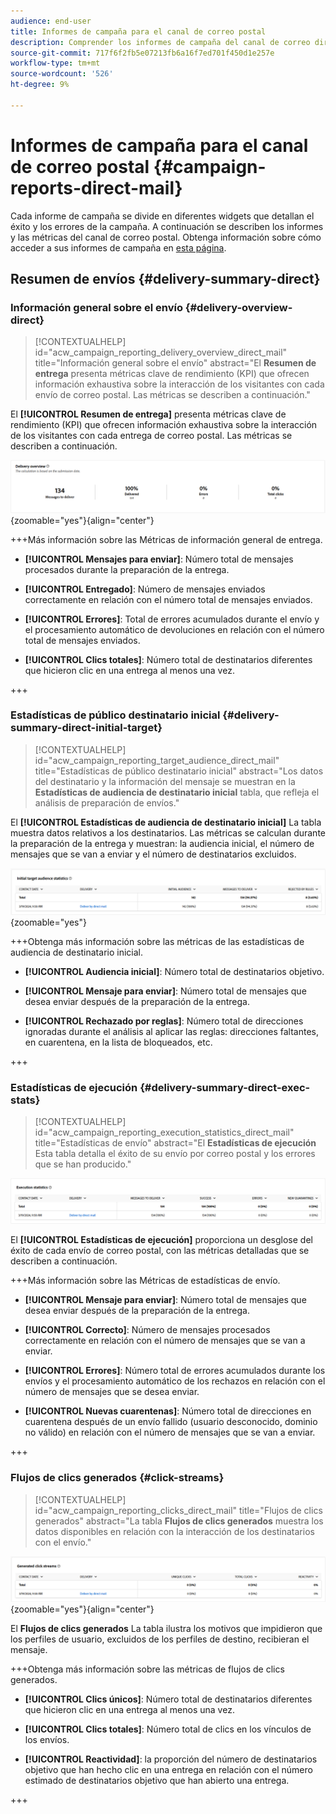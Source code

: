 ```yaml
---
audience: end-user
title: Informes de campaña para el canal de correo postal
description: Comprender los informes de campaña del canal de correo directo
source-git-commit: 717f6f2fb5e07213fb6a16f7ed701f450d1e257e
workflow-type: tm+mt
source-wordcount: '526'
ht-degree: 9%

---
```


# Informes de campaña para el canal de correo postal {#campaign-reports-direct-mail}

Cada informe de campaña se divide en diferentes widgets que detallan el éxito y los errores de la campaña. A continuación se describen los informes y las métricas del canal de correo postal. Obtenga información sobre cómo acceder a sus informes de campaña en [esta página](campaign-reports.md).

## Resumen de envíos {#delivery-summary-direct}

### Información general sobre el envío {#delivery-overview-direct}

>[!CONTEXTUALHELP]
>id="acw_campaign_reporting_delivery_overview_direct_mail"
>title="Información general sobre el envío"
>abstract="El **Resumen de entrega** presenta métricas clave de rendimiento (KPI) que ofrecen información exhaustiva sobre la interacción de los visitantes con cada envío de correo postal. Las métricas se describen a continuación."

El **[!UICONTROL Resumen de entrega]** presenta métricas clave de rendimiento (KPI) que ofrecen información exhaustiva sobre la interacción de los visitantes con cada entrega de correo postal. Las métricas se describen a continuación.

![](assets/direct-mail-campaign-overview.png){zoomable=&quot;yes&quot;}{align="center"}

+++Más información sobre las Métricas de información general de entrega.

* **[!UICONTROL Mensajes para enviar]**: Número total de mensajes procesados durante la preparación de la entrega.

* **[!UICONTROL Entregado]**: Número de mensajes enviados correctamente en relación con el número total de mensajes enviados.

* **[!UICONTROL Errores]**: Total de errores acumulados durante el envío y el procesamiento automático de devoluciones en relación con el número total de mensajes enviados.

* **[!UICONTROL Clics totales]**: Número total de destinatarios diferentes que hicieron clic en una entrega al menos una vez.

+++

### Estadísticas de público destinatario inicial {#delivery-summary-direct-initial-target}

>[!CONTEXTUALHELP]
>id="acw_campaign_reporting_target_audience_direct_mail"
>title="Estadísticas de público destinatario inicial"
>abstract="Los datos del destinatario y la información del mensaje se muestran en la **Estadísticas de audiencia de destinatario inicial** tabla, que refleja el análisis de preparación de envíos."

El **[!UICONTROL Estadísticas de audiencia de destinatario inicial]** La tabla muestra datos relativos a los destinatarios. Las métricas se calculan durante la preparación de la entrega y muestran: la audiencia inicial, el número de mensajes que se van a enviar y el número de destinatarios excluidos.

![](assets/direct-mail-campaign-target-audience.png){zoomable=&quot;yes&quot;}

+++Obtenga más información sobre las métricas de las estadísticas de audiencia de destinatario inicial.

* **[!UICONTROL Audiencia inicial]**: Número total de destinatarios objetivo.

* **[!UICONTROL Mensaje para enviar]**: Número total de mensajes que desea enviar después de la preparación de la entrega.

* **[!UICONTROL Rechazado por reglas]**: Número total de direcciones ignoradas durante el análisis al aplicar las reglas: direcciones faltantes, en cuarentena, en la lista de bloqueados, etc.

+++

### Estadísticas de ejecución {#delivery-summary-direct-exec-stats}

>[!CONTEXTUALHELP]
>id="acw_campaign_reporting_execution_statistics_direct_mail"
>title="Estadísticas de envío"
>abstract="El **Estadísticas de ejecución** Esta tabla detalla el éxito de su envío por correo postal y los errores que se han producido."

![](assets/direct-mail-campaign-exec.png)

El **[!UICONTROL Estadísticas de ejecución]** proporciona un desglose del éxito de cada envío de correo postal, con las métricas detalladas que se describen a continuación.

+++Más información sobre las Métricas de estadísticas de envío.

* **[!UICONTROL Mensaje para enviar]**: Número total de mensajes que desea enviar después de la preparación de la entrega.

* **[!UICONTROL Correcto]**: Número de mensajes procesados correctamente en relación con el número de mensajes que se van a enviar.

* **[!UICONTROL Errores]**: Número total de errores acumulados durante los envíos y el procesamiento automático de los rechazos en relación con el número de mensajes que se desea enviar.

* **[!UICONTROL Nuevas cuarentenas]**: Número total de direcciones en cuarentena después de un envío fallido (usuario desconocido, dominio no válido) en relación con el número de mensajes que se van a enviar.

+++

### Flujos de clics generados {#click-streams}

>[!CONTEXTUALHELP]
>id="acw_campaign_reporting_clicks_direct_mail"
>title="Flujos de clics generados"
>abstract="La tabla **Flujos de clics generados** muestra los datos disponibles en relación con la interacción de los destinatarios con el envío."

![](assets/direct-mail-campaign-clicks.png){zoomable=&quot;yes&quot;}{align="center"}

El **Flujos de clics generados** La tabla ilustra los motivos que impidieron que los perfiles de usuario, excluidos de los perfiles de destino, recibieran el mensaje.

+++Obtenga más información sobre las métricas de flujos de clics generados.

* **[!UICONTROL Clics únicos]**: Número total de destinatarios diferentes que hicieron clic en una entrega al menos una vez.

* **[!UICONTROL Clics totales]**: Número total de clics en los vínculos de los envíos.

* **[!UICONTROL Reactividad]**: la proporción del número de destinatarios objetivo que han hecho clic en una entrega en relación con el número estimado de destinatarios objetivo que han abierto una entrega.

+++
